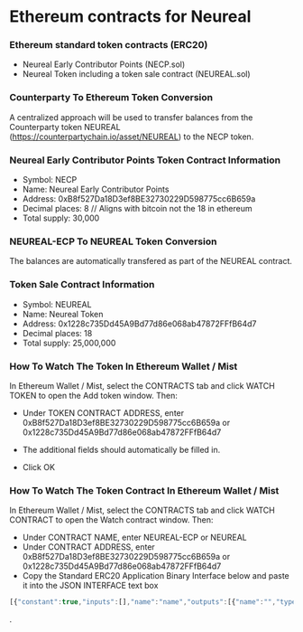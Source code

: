 # Ethereum contracts for Neureal

### Ethereum standard token contracts (ERC20)
- Neureal Early Contributor Points (NECP.sol)
- Neureal Token including a token sale contract (NEUREAL.sol)

### Counterparty To Ethereum Token Conversion

A centralized approach will be used to transfer balances from the Counterparty token NEUREAL (https://counterpartychain.io/asset/NEUREAL) to the NECP token.

### Neureal Early Contributor Points Token Contract Information

- Symbol: NECP
- Name: Neureal Early Contributor Points
- Address: 0xB8f527Da18D3ef8BE32730229D598775cc6B659a
- Decimal places: 8 // Aligns with bitcoin not the 18 in ethereum
- Total supply: 30,000

### NEUREAL-ECP To NEUREAL Token Conversion

The balances are automatically transfered as part of the NEUREAL contract.

### Token Sale Contract Information

- Symbol: NEUREAL
- Name: Neureal Token
- Address: 0x1228c735Dd45A9Bd77d86e068ab47872FFfB64d7
- Decimal places: 18
- Total supply: 25,000,000

### How To Watch The Token In Ethereum Wallet / Mist

In Ethereum Wallet / Mist, select the CONTRACTS tab and click WATCH TOKEN to open the Add token window. Then:

- Under TOKEN CONTRACT ADDRESS, enter 0xB8f527Da18D3ef8BE32730229D598775cc6B659a or 0x1228c735Dd45A9Bd77d86e068ab47872FFfB64d7
- The additional fields should automatically be filled in.

- Click OK

### How To Watch The Token Contract In Ethereum Wallet / Mist

In Ethereum Wallet / Mist, select the CONTRACTS tab and click WATCH CONTRACT to open the Watch contract window. Then:

- Under CONTRACT NAME, enter NEUREAL-ECP or NEUREAL
- Under CONTRACT ADDRESS, enter 0xB8f527Da18D3ef8BE32730229D598775cc6B659a or 0x1228c735Dd45A9Bd77d86e068ab47872FFfB64d7
- Copy the Standard ERC20 Application Binary Interface below and paste it into the JSON INTERFACE text box

```javascript
[{"constant":true,"inputs":[],"name":"name","outputs":[{"name":"","type":"string"}],"payable":false,"type":"function"},{"constant":false,"inputs":[{"name":"_spender","type":"address"},{"name":"_value","type":"uint256"}],"name":"approve","outputs":[{"name":"success","type":"bool"}],"payable":false,"type":"function"},{"constant":true,"inputs":[],"name":"totalSupply","outputs":[{"name":"","type":"uint256"}],"payable":false,"type":"function"},{"constant":false,"inputs":[{"name":"_from","type":"address"},{"name":"_to","type":"address"},{"name":"_value","type":"uint256"}],"name":"transferFrom","outputs":[{"name":"success","type":"bool"}],"payable":false,"type":"function"},{"constant":true,"inputs":[],"name":"decimals","outputs":[{"name":"","type":"uint8"}],"payable":false,"type":"function"},{"constant":true,"inputs":[],"name":"version","outputs":[{"name":"","type":"string"}],"payable":false,"type":"function"},{"constant":true,"inputs":[{"name":"_owner","type":"address"}],"name":"balanceOf","outputs":[{"name":"balance","type":"uint256"}],"payable":false,"type":"function"},{"constant":true,"inputs":[],"name":"symbol","outputs":[{"name":"","type":"string"}],"payable":false,"type":"function"},{"constant":false,"inputs":[{"name":"_to","type":"address"},{"name":"_value","type":"uint256"}],"name":"transfer","outputs":[{"name":"success","type":"bool"}],"payable":false,"type":"function"},{"constant":false,"inputs":[{"name":"_spender","type":"address"},{"name":"_value","type":"uint256"},{"name":"_extraData","type":"bytes"}],"name":"approveAndCall","outputs":[{"name":"success","type":"bool"}],"payable":false,"type":"function"},{"constant":true,"inputs":[{"name":"_owner","type":"address"},{"name":"_spender","type":"address"}],"name":"allowance","outputs":[{"name":"remaining","type":"uint256"}],"payable":false,"type":"function"},{"inputs":[{"name":"_initialAmount","type":"uint256"},{"name":"_tokenName","type":"string"},{"name":"_decimalUnits","type":"uint8"},{"name":"_tokenSymbol","type":"string"}],"payable":false,"type":"constructor"},{"payable":false,"type":"fallback"},{"anonymous":false,"inputs":[{"indexed":true,"name":"_from","type":"address"},{"indexed":true,"name":"_to","type":"address"},{"indexed":false,"name":"_value","type":"uint256"}],"name":"Transfer","type":"event"},{"anonymous":false,"inputs":[{"indexed":true,"name":"_owner","type":"address"},{"indexed":true,"name":"_spender","type":"address"},{"indexed":false,"name":"_value","type":"uint256"}],"name":"Approval","type":"event"}]
```

.
